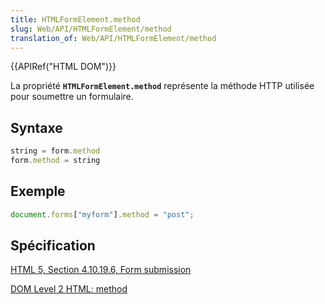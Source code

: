 ```yaml
---
title: HTMLFormElement.method
slug: Web/API/HTMLFormElement/method
translation_of: Web/API/HTMLFormElement/method
---
```

{{APIRef("HTML DOM")}}

La propriété **`HTMLFormElement.method`** représente la méthode HTTP utilisée pour soumettre un formulaire.

## Syntaxe

```js
string = form.method
form.method = string
```

## Exemple

```js
document.forms["myform"].method = "post";
```

## Spécification

[HTML 5, Section 4.10.19.6, Form submission](http://www.w3.org/TR/html5/association-of-controls-and-forms.html#dom-fs-method)

[DOM Level 2 HTML: method](http://www.w3.org/TR/DOM-Level-2-HTML/html.html#ID-82545539)
